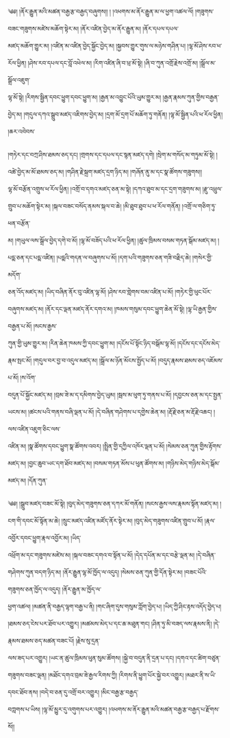 ﻿  
༄༅། །ནོར་རྒྱུན་མའི་མཚན་བརྒྱ་རྩ་བརྒྱད་བཞུགས།། ། །འཕགས་མ་ནོར་རྒྱུན་མ་ལ་ཕྱག་འཚལ་ལོ། །གཟུགས་བཟང་གཟུགས་མཛེས་མཆོག་སྟེར་མ། །ནོར་འཛིན་བྱེད་མ་ནོར་རྒྱུན་མ། །ནོར་དཔལ་དཔལ་  
མཛད་མཆོག་གྱུར་མ། །འཛིན་མ་འཛིན་བྱེད་སྐྱོང་བྱེད་མ། །སྐྱབས་གྱུར་གུས་ལ་མཉེས་གཤིན་པ། །ལྷ་མོ་ཤེས་རབ་ཕ་རོལ་ཕྱིན། །ཤེས་རབ་དཔལ་དང་བློ་འཕེལ་མ། །རིག་འཛིན་ཞི་བ་ཕྲ་མོ་སྟེ། །ཞི་བ་ཀུན་འགྲོ་རྗེས་འགྲོ་མ། །སྒྲོལ་མ་སྒྲོལ་འཇུག་  
ལྷ་མོ་སྟེ། །རིགས་སྦྱིན་དབང་ཕྱུག་དབང་ཕྱུག་མ། །རྒྱན་མ་འབྱུང་པོའི་ཡུམ་གྱུར་མ། །རྒྱན་རྣམས་ཀུན་གྱིས་བརྒྱན་བྱེད་མ། །གདུལ་དཀའ་སྒྲུབ་མཛད་འཇིགས་བྱེད་མ། །དྲག་མོ་དྲག་པོ་མཆོག་ཏུ་གནོན། །ལྷ་མོ་སྦྱིན་པའི་ཕ་རོལ་ཕྱིན། །ཆར་འབེབས་  
  
།གཏེར་དང་བཀྲ་ཤིས་ཐམས་ཅད་དང། །གྲགས་དང་དཔལ་དང་སྙན་མཛད་དགེ། །སྲེག་མ་གསོད་མ་གཏུམ་མོ་སྟེ། །འཚེ་བྱེད་མ་མོ་ཐམས་ཅད་མ། །གཤིན་རྗེ་སྐྲག་མཛད་དྲག་ཉིད་མ། །གཞོན་ནུ་མ་དང་སྣ་ཚོགས་གཟུགས།།  
ལྷ་མོ་བརྩོན་འགྲུས་ཕ་རོལ་ཕྱིན། །འགྲོ་བ་དགའ་མཛད་ཅན་མ་སྟེ། །དཀའ་ཐུབ་མ་དང་དྲག་གཟུགས་མ། །རྫུ་འཕྲུལ་གྲུབ་པ་མཆོག་སྟེར་མ། །སྐལ་བཟང་བསོད་ནམས་སྐལ་བ་ཆེ། །མི་ཐུབ་ཐུབ་པ་ཕ་རོལ་གནོན། །འགྲོ་ལ་གཅིག་ཏུ་ཕན་བརྩོན་  
མ། །གཡུལ་ལས་སྒྲོལ་བྱེད་དགེ་བ་མོ། །ལྷ་མོ་བཟོད་པའི་ཕ་རོལ་ཕྱིན། །ཚུལ་ཁྲིམས་བསམ་གཏན་སྒོམ་མཛད་མ། །པདྨ་ཅན་དང་པདྨ་འཛིན། །པདྨའི་གདན་ལ་བཞུགས་པ་མོ། །དག་པའི་གཟུགས་ཅན་གཟི་བརྗིད་ཆེ། །གསེར་གྱི་མདོག་  
ཅན་འོད་མཛད་མ། །ཡིད་བཞིན་ནོར་བུ་འཛིན་ལྷ་མོ། །ཤེས་རབ་གླེགས་བམ་འཛིན་པ་མོ། །གཏེར་གྱི་ཕུང་པོར་བཞུགས་མཛད་མ། །ནོར་དང་ལྡན་མཛད་ནོར་དགའ་མ། །ཁམས་གསུམ་དབང་ཕྱུག་ཆེན་མོ་སྟེ། །ལྷ་ཡི་རྒྱན་གྱིས་བརྒྱན་པ་མོ། །སངས་རྒྱས་  
ཀུན་གྱི་ཡུམ་གྱུར་མ། །རིན་ཆེན་ཁམས་ཀྱི་དབང་ཕྱུག་མ། །དངོས་པོ་སྟོང་ཉིད་བསྒོམ་ལྷ་མོ། །དངོས་དང་དངོས་མེད་རྣམ་སྤང་མོ། །གདུལ་བར་བྱ་བ་འདུལ་མཛད་མ། །སྒྲོལ་མ་ཉོན་མོངས་སྤྱོད་པ་མོ། །བདུད་རྣམས་ཐམས་ཅད་འཇོམས་པ་མོ། །ས་འོག་  
བདུན་པོ་སྐྱོང་མཛད་མ། །བྲམ་ཟེ་མ་ད་དམིགས་བྱེད་ཡུམ། །སྦས་མ་ཕུག་ཏུ་གནས་པ་མོ། །དབྱངས་ཅན་མ་དང་སྤྱན་ཡངས་མ། །ཚངས་པའི་གནས་བཞི་ལྡན་པ་མོ། །དེ་བཞིན་གཤེགས་པ་དགྱེས་ཆེན་མ། །རྡོ་རྗེ་ཅན་མ་རྡོ་རྗེ་འཆང། །ལས་འཛིན་འཇུག་ཅིང་ལས་  
འཛིན་མ། །སྣ་ཚོགས་དབང་ཕྱུག་སྣ་ཚོགས་འབར། །སྤྲིན་གྱི་དཀྱིལ་འཁོར་ལྡན་པ་མོ། །སེམས་ཅན་ཀུན་གྱིས་རྟོགས་མཛད་མ། །བྱང་ཆུབ་ཡང་དག་ཐོབ་མཛད་མ། །བསམ་གཏན་མོས་པ་ཕུན་ཚོགས་མ། །གཉིས་མེད་གཉིས་མེད་སྒོམ་མཛད་མ། །དོན་ཀུན་  
  
༄༅། །སྒྲུབ་མཛད་བཟང་མོ་སྟེ། །བུད་མེད་གཟུགས་ཅན་དཀར་མོ་གནོན། །སངས་རྒྱས་ལས་རྣམས་སྟོན་མཛད་མ། །ངག་གི་དབང་མོ་སྟོན་མ་ཆེ། །སྲུང་མཛད་འཛིན་མཛོད་ནོར་སྟེར་མ། །བུད་མེད་གཟུགས་འཛིན་གྲུབ་པ་མོ། །རྣལ་འབྱོར་དབང་ཕྱུག་རྣལ་འབྱོར་མ། །ཡིད་  
འཕྲོག་མ་དང་གཟུགས་མཛེས་མ། །སྐལ་བཟང་དགའ་བ་སྟོན་པ་མོ། །དེད་དཔོན་མ་དང་བརྩེ་ལྡན་མ། །དེ་བཞིན་གཤེགས་ཀུན་བདག་ཉིད་མ། །ནོར་རྒྱུན་ལྷ་མོ་ཁྱོད་ལ་འདུད། །སེམས་ཅན་ཀུན་གྱི་དོན་སྟེར་མ། །བཟང་པོའི་གཟུགས་ཅན་ཁྱོད་ལ་འདུད། །ནོར་རྒྱུན་མ་ཁྱོད་ལ་  
ཕྱག་འཚལ། །མཚན་ནི་བརྒྱད་ལྷག་བརྒྱ་པ་ནི། །གང་ཞིག་དུས་གསུམ་ཀློག་བྱེད་པ། །ཡིད་ཀྱི་ཤིང་རྟས་འདོད་བྱེད་པ། །ཐམས་ཅད་ངེས་པར་ཐོབ་པར་འགྱུར། །མཚམས་མེད་པ་དང་ཆ་མཐུན་གང། །ཤིན་ཏུ་མི་བཟད་ལས་རྣམས་ནི། །དེ་རྣམས་ཐམས་ཅད་མཚན་བཟང་པོ། །རྗེས་སུ་དྲན་  
ལས་ཟད་པར་འགྱུར། །ཡང་ན་ཚུལ་ཁྲིམས་ཕུན་སུམ་ཚོགས། །སྐྱེ་བ་བདུན་ནི་དྲན་པ་དང། །དགའ་དང་ཚིག་བཙུན་གཟུགས་བཟང་ལྡན། །མཐོང་དགའ་བྲམ་ཟེ་རྒྱལ་རིགས་ཀྱི། །རིགས་ནི་ཕྱུག་པོར་སྐྱེ་བར་འགྱུར། །མཐར་ནི་ས་ཡི་དབང་ཐོབ་ནས། །བདེ་བ་ཅན་དུ་འགྲོ་བར་འགྱུར། །མིང་བརྒྱ་རྩ་བརྒྱད་  
བཀླགས་པ་ཡིས། །ལྷ་མོ་མྱུར་དུ་འགུགས་པར་འགྱུར། །འཕགས་མ་ནོར་རྒྱུན་མའི་མཚན་བརྒྱ་རྩ་བརྒྱད་པ་རྫོགས་སོ།།  
  
  
